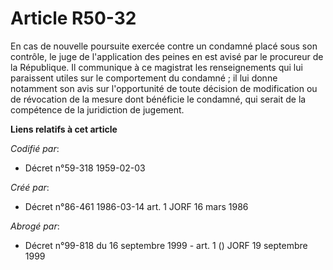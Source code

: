 # Article R50-32

En cas de nouvelle poursuite exercée contre un condamné placé sous son contrôle, le juge de l'application des peines en est
avisé par le procureur de la République. Il communique à ce magistrat les renseignements qui lui paraissent utiles sur le
comportement du condamné ; il lui donne notamment son avis sur l'opportunité de toute décision de modification ou de
révocation de la mesure dont bénéficie le condamné, qui serait de la compétence de la juridiction de jugement.

**Liens relatifs à cet article**

_Codifié par_:

  - Décret n°59-318 1959-02-03

_Créé par_:

  - Décret n°86-461 1986-03-14 art. 1 JORF 16 mars 1986

_Abrogé par_:

  - Décret n°99-818 du 16 septembre 1999 - art. 1 () JORF 19 septembre 1999
